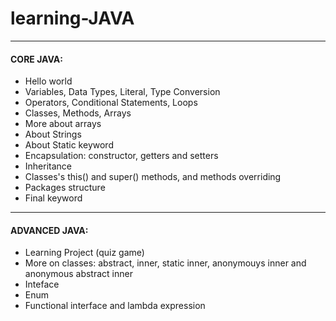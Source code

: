 # learning-JAVA
---
#### CORE JAVA:
- Hello world
- Variables, Data Types, Literal, Type Conversion
- Operators, Conditional Statements, Loops
- Classes, Methods, Arrays
- More about arrays
- About Strings
- About Static keyword
- Encapsulation: constructor, getters and setters
- Inheritance
- Classes's this() and super() methods, and methods overriding
- Packages structure
- Final keyword

---
#### ADVANCED JAVA:
- Learning Project (quiz game)
- More on classes: abstract, inner, static inner, anonymouys inner and anonymous abstract inner
- Inteface
- Enum
- Functional interface and lambda expression